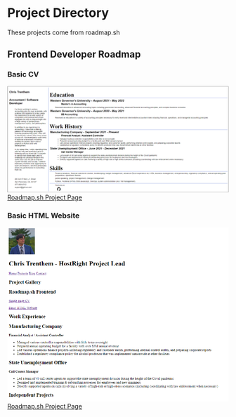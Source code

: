 # Project Directory

These projects come from roadmap.sh

## Frontend Developer Roadmap

### Basic CV
![/01_basic_cv](01_basic_cv/assets/sample.png)
[Roadmap.sh Project Page](https://roadmap.sh/projects/single-page-cv)

### Basic HTML Website
![/o2_basic_html_website](02_basic_html_website/assets/sample2.png)
[Roadmap.sh Project Page](https://roadmap.sh/projects/basic-html-website)
